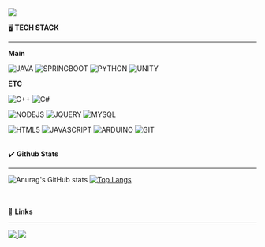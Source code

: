 <img src="https://capsule-render.vercel.app/api?type=cylinder&color=D7E5F1&height=150&section=header&text=I'M%20SOHYE&fontColor=FFFFFF&fontSize=50&animation=twinkling" />

🖥 <b>TECH STACK</b>
<hr/>

<b>Main</b>

![JAVA](https://img.shields.io/badge/Java-ED8B00?style=for-the-badge&logo=openjdk&logoColor=white) 
![SPRINGBOOT](https://img.shields.io/badge/SpringBoot-6DB33F?style=for-the-badge&logo=springboot&logoColor=white)
![PYTHON](https://img.shields.io/badge/Python-14354C?style=for-the-badge&logo=python&logoColor=white) 
![UNITY](https://img.shields.io/badge/Unity-100000?style=for-the-badge&logo=unity&logoColor=white) 



<b>ETC</b>

![C++](https://img.shields.io/badge/C%2B%2B-00599C?style=for-the-badge&logo=c%2B%2B&logoColor=white) 
![C#](https://img.shields.io/badge/C%23-239120?style=for-the-badge&logo=c-sharp&logoColor=white) 

![NODEJS](https://img.shields.io/badge/Node.js-43853D?style=for-the-badge&logo=node.js&logoColor=white) 
![JQUERY](https://img.shields.io/badge/jQuery-0769AD?style=for-the-badge&logo=jquery&logoColor=white) 
![MYSQL](https://img.shields.io/badge/MySQL-00000F?style=for-the-badge&logo=mysql&logoColor=white)

![HTML5](https://img.shields.io/badge/HTML5-E34F26?style=for-the-badge&logo=html5&logoColor=white) 
![JAVASCRIPT](https://img.shields.io/badge/JavaScript-F7DF1E?style=for-the-badge&logo=JavaScript&logoColor=white) 
![ARDUINO](https://img.shields.io/badge/Arduino_IDE-00979D?style=for-the-badge&logo=arduino&logoColor=white) 
![GIT](https://img.shields.io/badge/GIT-E44C30?style=for-the-badge&logo=git&logoColor=white) 

<br>
✔️ <b>Github Stats</b>
<hr/>

![Anurag's GitHub stats](https://github-readme-stats.vercel.app/api?username=Sosohy&show_icons=true&theme=solarized-light)
[![Top Langs](https://github-readme-stats.vercel.app/api/top-langs/?username=Sosohy&layout=compact&hide=html,php)](https://github.com/anuraghazra/github-readme-stats)

<br>

<br>
🔗 <b>Links</b>
<hr/>

<a href="">
<img src="https://img.shields.io/badge/Notion-000000?style=for-the-badge&logo=Notion&logoColor=white">
</a>

<a href="https://velog.io/@hso07202">
<img src="https://img.shields.io/badge/Velog-20C997?style=for-the-badge&logo=Velog&logoColor=white">
</a>

